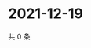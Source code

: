 # 2021-12-19

共 0 条

<!-- BEGIN WEIBO -->
<!-- 最后更新时间 Sun Dec 19 2021 05:00:38 GMT+0800 (China Standard Time) -->

<!-- END WEIBO -->
